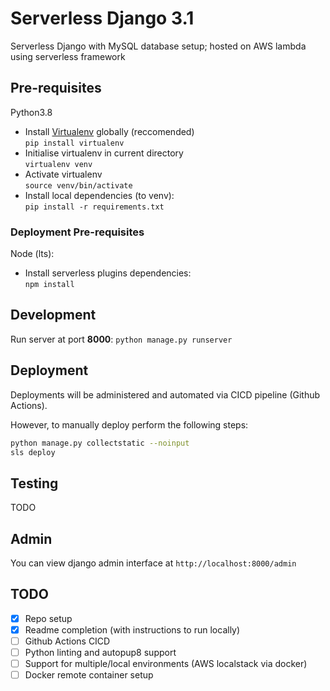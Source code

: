 # Serverless Django 3.1

Serverless Django with MySQL database setup; hosted on AWS lambda using serverless framework

## Pre-requisites

Python3.8

- Install [Virtualenv](https://docs.python.org/3/library/venv.html) globally (reccomended)\
  `pip install virtualenv`
- Initialise virtualenv in current directory\
  `virtualenv venv`
- Activate virtualenv\
  `source venv/bin/activate`
- Install local dependencies (to venv):\
  `pip install -r requirements.txt`

### Deployment Pre-requisites

Node (lts):

- Install serverless plugins dependencies:\
  `npm install`

## Development

Run server at port **8000**: `python manage.py runserver`

## Deployment

Deployments will be administered and automated via CICD pipeline (Github Actions).

However, to manually deploy perform the following steps:

```sh
python manage.py collectstatic --noinput
sls deploy
```

## Testing

TODO

## Admin

You can view django admin interface at `http://localhost:8000/admin`

## TODO

- [x] Repo setup
- [x] Readme completion (with instructions to run locally)
- [ ] Github Actions CICD
- [ ] Python linting and autopup8 support
- [ ] Support for multiple/local environments (AWS localstack via docker)
- [ ] Docker remote container setup
